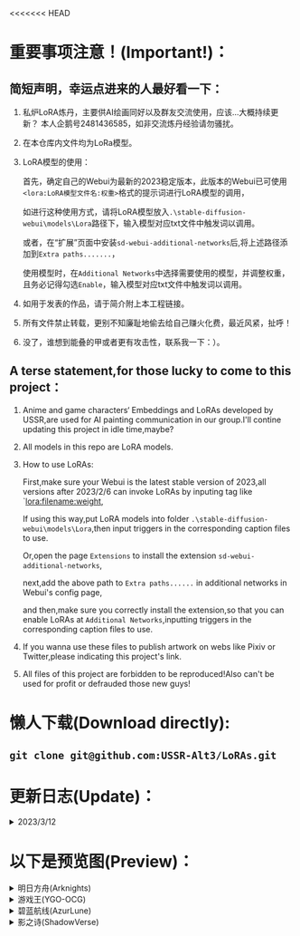 <<<<<<< HEAD
  # 重要事项注意！(Important!)：
 ## 简短声明，幸运点进来的人最好看一下：
  
 1. 私炉LoRA炼丹，主要供AI绘画同好以及群友交流使用，应该...大概持续更新？
    本人企鹅号2481436585，如非交流炼丹经验请勿骚扰。
    
 2. 在本仓库内文件均为LoRa模型。

 3. LoRA模型的使用：

    首先，确定自己的Webui为最新的2023稳定版本，此版本的Webui已可使用`<lora:LoRA模型文件名:权重>`格式的提示词进行LoRA模型的调用，
    
    如进行这种使用方式，请将LoRA模型放入`.\stable-diffusion-webui\models\Lora`路径下，输入模型对应txt文件中触发词以调用。

    或者，在“扩展”页面中安装`sd-webui-additional-networks`后,将上述路径添加到`Extra paths.......`，

    使用模型时，在`Additional Networks`中选择需要使用的模型，并调整权重，且务必记得勾选`Enable`，输入模型对应txt文件中触发词以调用。

 4. 如用于发表的作品，请于简介附上本工程链接。
   
 5. 所有文件禁止转载，更别不知廉耻地偷去给自己赚火化费，最近风紧，扯呼！
 
 6. 没了，谁想到能叠的甲或者更有攻击性，联系我一下：）。
   
 ## A terse statement,for those lucky to come to this project：
   
 1. Anime and game characters‘ Embeddings and LoRAs developed by USSR,are used for AI painting communication in our group.I'll contine updating this project in idle time,maybe?

 2. All models in this repo are LoRA models.
 
 3. How to use LoRAs:

    First,make sure your Webui is the latest stable version of 2023,all versions after 2023/2/6 can invoke LoRAs by inputing tag like `<lora:filename:weight>,
    
    If using this way,put LoRA models into folder `.\stable-diffusion-webui\models\Lora`,then input triggers in the corresponding caption files to use.

    Or,open the page `Extensions` to install the extension `sd-webui-additional-networks`,

    next,add the above path to `Extra paths......` in additional networks in Webui's config page,

    and then,make sure you correctly install the extension,so that you can enable LoRAs at `Additional Networks`,inputting triggers in the corresponding caption files to use.
   
 4. If you wanna use these files to publish artwork on webs like Pixiv or Twitter,please indicating this project's link.
   
 5. All files of this project are forbidden to be reproduced!Also can't be used for profit or defrauded those new guys!

  # 懒人下载(Download directly):
  
 ## `git clone git@github.com:USSR-Alt3/LoRAs.git`

  # 更新日志(Update)：

<details>
 <summary>2023/3/12</summary>

   + 更新 所有模型

 </details>

  # 以下是预览图(Preview)：
 
 <details>
 <summary>明日方舟(Arknights)</summary>

 <details>
 <summary>六星干员(Rare 6)</summary>

 <details>
 <summary>能天使(Exusiai)</summary>  

 ![]()
 </details>

 <details>
 <summary>推进之王(Siege)</summary> 
 
 ![]()
 </details>

 <details>
 <summary>伊芙利特+伊芙利特-日晒(Ifrit)</summary>  

 ![]()
 ![]()
 </details>

 <details>
 <summary>艾雅法拉+艾雅法拉-夏卉(Eyjafjalla)</summary>

 ![]()
 ![]()
 </details>

 <details>
 <summary>安洁莉娜+安洁莉娜-质素访客+安洁莉娜-夏卉(Angelina)</summary>   

 ![]()
 ![]()
 ![]()
 </details>

 <details>
 <summary>闪灵+闪灵-静谧午夜(Shining)</summary>

 ![]()
 ![]()
 </details> 

 <details>
 <summary>夜莺+夜莺-挽歌(Nightingale)</summary> 

 ![]()
 ![]()
 </details>

 <details>
 <summary>星熊+星熊-狩标浪人(Hoshiguma)</summary> 

 ![]()
 ![]()
 </details>

 <details>
 <summary>塞雷娅+塞雷娅-坚城+塞雷娅-铁律(Hoshiguma)</summary> 

 ![]()
 ![]()
 </details>
 
 </details>

 </details>


 <details>
 <summary>游戏王(YGO-OCG)</summary>
 
 <details>
 <summary>白银之城(Silver Castle)</summary>

 <details>
 <summary>白银城的拉比林斯(Labrynth of the Silver Castle)</summary>
    
 ![]()
 </details>

 </details>
 
 <details>
 <summary>虫惑魔(Traptrix)</summary>

 <details>
 <summary>游戏王-阿洛美勒丝之虫惑魔(Traptrix Allomerus)</summary>
    
 ![]()
 </details>

<details>
 <summary>游戏王-芙莉西亚之虫惑魔(Traptrix Rafflesia)</summary>
    
 ![]()
 </details>

 <details>
 <summary>游戏王-西托莉丝之虫惑魔(Traptrix Pinguicula)</summary>
    
 ![]()
 </details>

 <details>
 <summary>游戏王-塞拉之虫惑魔(Traptrix Sera)</summary>
    
 ![]()
 </details>

 <details>
 <summary>游戏王-库拉莉亚之虫惑魔(Traptrix Cularia)</summary>
    
 ![]()
 </details>

 <details>
 <summary>游戏王-阿蒂普丝之虫惑魔(Traptrix Atypus)</summary>
    
 ![]()
 </details>

 <details>
 <summary>游戏王-阿特拉之虫惑魔(Traptrix Atrax)</summary>
    
 ![]()
 </details>

 <details>
 <summary>游戏王-特莱恩之虫惑魔(Traptrix Myrmeleo)</summary>
    
 ![]()
 </details>

 <details>
 <summary>游戏王-蒂奥之虫惑魔(Traptrix Dionaea)</summary>
    
 ![]()
 </details>

 <details>
 <summary>游戏王-兰卡之虫惑魔(Traptrix Mantis)</summary>
    
 ![]()
 </details>

 <details>
 <summary>游戏王-卡祖拉之虫惑魔(Traptrix Nepenthes)</summary>
    
 ![]()
 </details>

 <details>
 <summary>游戏王-吉娜之虫惑魔(Traptrix Vesiculo)</summary>
    
 ![]()
 </details>

 <details>
 <summary>游戏王-莉塞之虫惑魔(Traptrix Genlisea)</summary>
    
 ![]()
 </details>

 <details>
 <summary>游戏王-基诺之虫惑魔(Traptrix Arachnocampa)</summary>
    
 ![]()
 </details>

 <details>
 <summary>游戏王-普蒂卡之虫惑魔(Traptrix Pudica)</summary>
    
 ![]()
 </details>

 <details>
 <summary>游戏王-破洞露蒂亚之虫惑魔(Traptrix Holetaea)</summary>
    
 ![]()
 </details>

 </details>

 <details>
 <summary>魔女术名匠(Witchcrafter)</summary>

 <details>
 <summary>魔女术名匠·玻璃女巫(Witchcrafter Madame Verre)</summary>
    
 ![]()
 </details>
 
 </details>

 </details>
 

 <details>
 <summary>碧蓝航线(AzurLune)</summary>
 
 <details>
 <summary>奥古斯都+奥古斯都-女仆魔女(August)</summary>
 
 ![]()
 ![]()
 </details>
 
 </details>


 <details>
 <summary>影之诗(ShadowVerse)</summary>
 
 <details>
 <summary>金色威信·璐米欧儿(Lumiore)</summary>
 
 ![]()
 </details>
 
 </details>